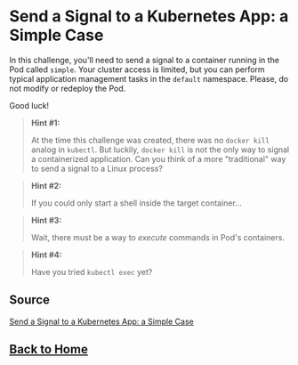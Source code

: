 # **Send a Signal to a Kubernetes App: a Simple Case**

In this challenge, you'll need to send a signal to a container running in the Pod called ``simple``. Your cluster access is limited, but you can perform typical application management tasks in the ``default`` namespace. Please, do not modify or redeploy the Pod.

Good luck!

> **Hint #1:**
>
> At the time this challenge was created, there was no ``docker kill`` analog in ``kubectl``. But luckily, ``docker kill`` is not the only way to signal a containerized application. Can you think of a more "traditional" way to send a signal to a Linux process?

> **Hint #2:**
>
> If you could only start a shell inside the target container...

> **Hint #3:**
>
> Wait, there must be a way to *execute* commands in Pod's containers.

> **Hint #4:**
>
> Have you tried ``kubectl exec`` yet?

## **Source**

[Send a Signal to a Kubernetes App: a Simple Case](https://labs.iximiuz.com/challenges/kubernetes-signal-container)

## **[Back to Home](../../)**